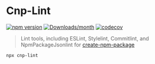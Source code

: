# Cnp-Lint

[![npm version][npm-img]][npm-url]
[![Downloads/month][download-img]][download-url]
[![codecov][codecov-img]][codecov-url]

> Lint tools, including ESLint, Stylelint, Commitlint, and NpmPackageJsonlint for [create-npm-package](https://github.com/hsuehic/create-npm-packages/packages/create-npm-packages/README.md)

```bash
npx cnp-lint 
```

[npm-img]: https://img.shields.io/npm/v/cnp-lint.svg
[npm-url]: https://www.npmjs.com/package/cnp-lint

[download-img]: https://img.shields.io/npm/dm/cnp-lint.svg
[download-url]: http://www.npmtrends.com/cnp-lint

[codecov-img]: https://codecov.io/gh/hsuehic/create-npm-packages/branch/main/graph/badge.svg?token=38H26EP6UM
[codecov-url]: https://codecov.io/gh/hsuehic/create-npm-packages
